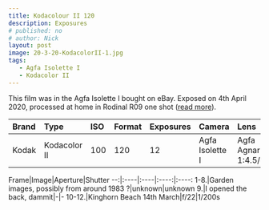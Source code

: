 ```yaml
---
title: Kodacolour II 120
description: Exposures
# published: no
# author: Nick
layout: post
image: 20-3-20-KodacolorII-1.jpg
tags:
   - Agfa Isolette I
   - Kodacolor II
---
```

This film was in the Agfa Isolette I bought on eBay. Exposed on 4th April 2020, processed at home in Rodinal R09 one shot ([read more](/2020/03/21/1983-kodacolorII.html)).

Brand|Type|ISO|Format|Exposures|Camera|Lens
:----|:---|:--|:-----|:--------|:-----|:----
Kodak|Kodacolor II|100|120|12|Agfa Isolette I|Agfa Agnar 1:4.5/85

Frame|Image|Aperture|Shutter
--:|:----|:----|:----:|:----:
1-8.|Garden images, possibly from around 1983 ?|unknown|unknown
9.|I opened the back, dammit|-|-
10-12.|Kinghorn Beach 14th March|f/22|1/200s 